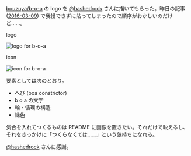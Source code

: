 [bouzuya/b-o-a][] の logo を [@hashedrock](https://twitter.com/hashedrock) さんに描いてもらった。昨日の記事 ([2016-03-09][]) で我慢できずに貼ってしまったので順序がおかしいのだけど……。

logo

![logo for b-o-a](https://cloud.githubusercontent.com/assets/1221346/13554535/a97537aa-e3ed-11e5-8897-480f0c76c9c5.png)

icon

![icon for b-o-a](https://cloud.githubusercontent.com/assets/1221346/13670855/a86ee700-e70f-11e5-8583-f2270ed88947.png)

要素としては次のとおり。

- へび (boa constrictor)
- b o a の文字
- 輪・循環の構造
- 緑色

気合を入れてつくるものは README に画像を置きたい。それだけで映えるし、それをきっかけに「つくらなくては……」という気持ちになれる。

[@hashedrock](https://twitter.com/hashedrock) さんに感謝。

[2016-03-09]: https://blog.bouzuya.net/2016/03/09/
[bouzuya/b-o-a]: https://github.com/bouzuya/b-o-a
